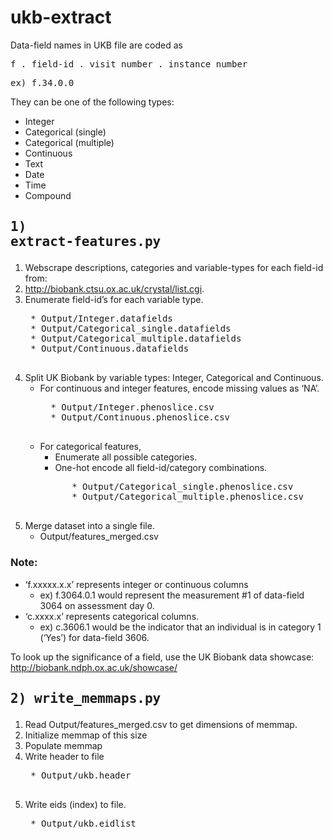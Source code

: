 # ukb-extract
Data-field names in UKB file are coded as
<pre>f . field-id . visit number . instance number</pre>
<pre>ex) f.34.0.0</pre>

They can be one of the following types:
* Integer
* Categorical (single)
* Categorical (multiple)
* Continuous
* Text
* Date
* Time
* Compound

## <b><pre>1) extract-features.py</pre></b>
1. Webscrape descriptions, categories and variable-types for each field-id from: 
2. http://biobank.ctsu.ox.ac.uk/crystal/list.cgi.
3. Enumerate field-id’s for each variable type.
    <pre>
    * Output/Integer.datafields
    * Output/Categorical_single.datafields
    * Output/Categorical_multiple.datafields
    * Output/Continuous.datafields
    </pre>
4. Split UK Biobank by variable types: Integer, Categorical and Continuous. 
    * For continuous and integer features, encode missing values as ‘NA’.
        <pre>
        * Output/Integer.phenoslice.csv
        * Output/Continuous.phenoslice.csv
        </pre>
    * For categorical features, 
        * Enumerate all possible categories.
        * One-hot encode all field-id/category combinations. 
        <pre>
            * Output/Categorical_single.phenoslice.csv
            * Output/Categorical_multiple.phenoslice.csv
        </pre>
5. Merge dataset into a single file.
    * Output/features_merged.csv

### Note:
* ‘f.xxxxx.x.x’ represents integer or continuous columns
    * ex) f.3064.0.1 would represent the measurement #1 of data-field 3064 on assessment day 0.
* ‘c.xxxx.x’ represents categorical columns.
    * ex) c.3606.1 would be the indicator that an individual is in category 1 (‘Yes’) for data-field 3606.

To look up the significance of a field, use the UK Biobank data showcase: http://biobank.ndph.ox.ac.uk/showcase/

## <b> <pre>2) write_memmaps.py</pre></b>
1. Read Output/features_merged.csv to get dimensions of memmap.
2. Initialize memmap of this size
3. Populate memmap
4. Write header to file
    <pre>
    * Output/ukb.header
    </pre>
5. Write eids (index) to file. 
    <pre>
    * Output/ukb.eidlist
    </pre>
